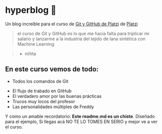 # hyperblog 💜

Un blog increíble para el curso de [Git y GitHub de Platzi](https://platzi.com/clases/git-github/) de [Platzi](https://platzi.com/ "Platzi")

> el curso de Git y GitHub es lo que me hacia falta para triplicar mi salario y lanzarme a la industria del tejido de lana sintética con Machine Learning

> - niñita

## En este curso vemos de todo:

- Todos los comandos de Git

* El flujo de trabado en GitHub
* El verdadero amor por las buenas prácticas
* Trucos muy locos del profesor
* Las personalidades múltiples de Freddy

Y como un amable recordatorio: **Este readme.md es un chiste**. Diseñado para el ejemplo, Si llegas acá NO TE LO TOMES EN SERIO y mejor ve a ver el curso.
